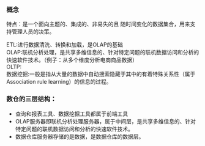### 概念
特点：是一个面向主题的、集成的、非易失的且 随时间变化的数据集合，用来支持管理人员的决策。<br>

ETL:进行数据清洗、转换和加载，是OLAP的基础<br>
OLAP:联机分析处理，是共享多维信息的、针对特定问题的联机数据访问和分析的快速软件技术。（例子：从多个维度分析电商商品数据）<br>
OLTP:<br>
数据挖掘:一般是指从大量的数据中自动搜索隐藏于其中的有着特殊关系性（属于Association rule learning）的信息的过程。<br>

### 数仓的三层结构：
- 查询和报表工具、数据挖掘工具都属于前端工具
- OLAP服务器即联机分析处理服务器，属于中间层，是共享多维信息的、针对特定问题的联机数据访问和分析的快速软件技术。
- 数据仓库服务器存储的是数据，是数据仓库的数据层。
